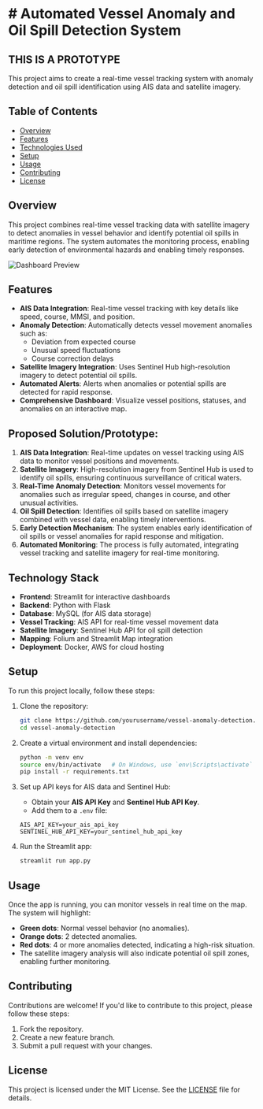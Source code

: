 # # Automated Vessel Anomaly and Oil Spill Detection System

## THIS IS A PROTOTYPE
This project aims to create a real-time vessel tracking system with anomaly detection and oil spill identification using AIS data and satellite imagery.

## Table of Contents
- [Overview](#overview)
- [Features](#features)
- [Technologies Used](#technologies-used)
- [Setup](#setup)
- [Usage](#usage)
- [Contributing](#contributing)
- [License](#license)

## Overview
This project combines real-time vessel tracking data with satellite imagery to detect anomalies in vessel behavior and identify potential oil spills in maritime regions. The system automates the monitoring process, enabling early detection of environmental hazards and enabling timely responses.

![Dashboard Preview](https://github.com/user-attachments/assets/0f579425-1b52-4bbb-a4d1-18d326d24004)


## Features
- **AIS Data Integration**: Real-time vessel tracking with key details like speed, course, MMSI, and position.
- **Anomaly Detection**: Automatically detects vessel movement anomalies such as:
  - Deviation from expected course
  - Unusual speed fluctuations
  - Course correction delays
- **Satellite Imagery Integration**: Uses Sentinel Hub high-resolution imagery to detect potential oil spills.
- **Automated Alerts**: Alerts when anomalies or potential spills are detected for rapid response.
- **Comprehensive Dashboard**: Visualize vessel positions, statuses, and anomalies on an interactive map.

## Proposed Solution/Prototype:
1. **AIS Data Integration**: Real-time updates on vessel tracking using AIS data to monitor vessel positions and movements.
2. **Satellite Imagery**: High-resolution imagery from Sentinel Hub is used to identify oil spills, ensuring continuous surveillance of critical waters.
3. **Real-Time Anomaly Detection**: Monitors vessel movements for anomalies such as irregular speed, changes in course, and other unusual activities.
4. **Oil Spill Detection**: Identifies oil spills based on satellite imagery combined with vessel data, enabling timely interventions.
5. **Early Detection Mechanism**: The system enables early identification of oil spills or vessel anomalies for rapid response and mitigation.
6. **Automated Monitoring**: The process is fully automated, integrating vessel tracking and satellite imagery for real-time monitoring.

## Technology Stack
- **Frontend**: Streamlit for interactive dashboards
- **Backend**: Python with Flask
- **Database**: MySQL (for AIS data storage)
- **Vessel Tracking**: AIS API for real-time vessel movement data
- **Satellite Imagery**: Sentinel Hub API for oil spill detection
- **Mapping**: Folium and Streamlit Map integration
- **Deployment**: Docker, AWS for cloud hosting


## Setup
To run this project locally, follow these steps:

1. Clone the repository:
    ```bash
    git clone https://github.com/yourusername/vessel-anomaly-detection.git
    cd vessel-anomaly-detection
    ```

2. Create a virtual environment and install dependencies:
    ```bash
    python -m venv env
    source env/bin/activate   # On Windows, use `env\Scripts\activate`
    pip install -r requirements.txt
    ```

3. Set up API keys for AIS data and Sentinel Hub:
    - Obtain your **AIS API Key** and **Sentinel Hub API Key**.
    - Add them to a `.env` file:
    ```
    AIS_API_KEY=your_ais_api_key
    SENTINEL_HUB_API_KEY=your_sentinel_hub_api_key
    ```

4. Run the Streamlit app:
    ```bash
    streamlit run app.py
    ```

## Usage
Once the app is running, you can monitor vessels in real time on the map. The system will highlight:
- **Green dots**: Normal vessel behavior (no anomalies).
- **Orange dots**: 2 detected anomalies.
- **Red dots**: 4 or more anomalies detected, indicating a high-risk situation.
- The satellite imagery analysis will also indicate potential oil spill zones, enabling further monitoring.

## Contributing
Contributions are welcome! If you'd like to contribute to this project, please follow these steps:
1. Fork the repository.
2. Create a new feature branch.
3. Submit a pull request with your changes.

## License
This project is licensed under the MIT License. See the [LICENSE](LICENSE) file for details.
